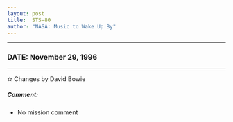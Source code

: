 ```yaml
---
layout: post
title:  STS-80
author: "NASA: Music to Wake Up By"
---
```


----
### DATE: November 29, 1996
----
✫ Changes by David Bowie

##### Comment:
* No mission comment
